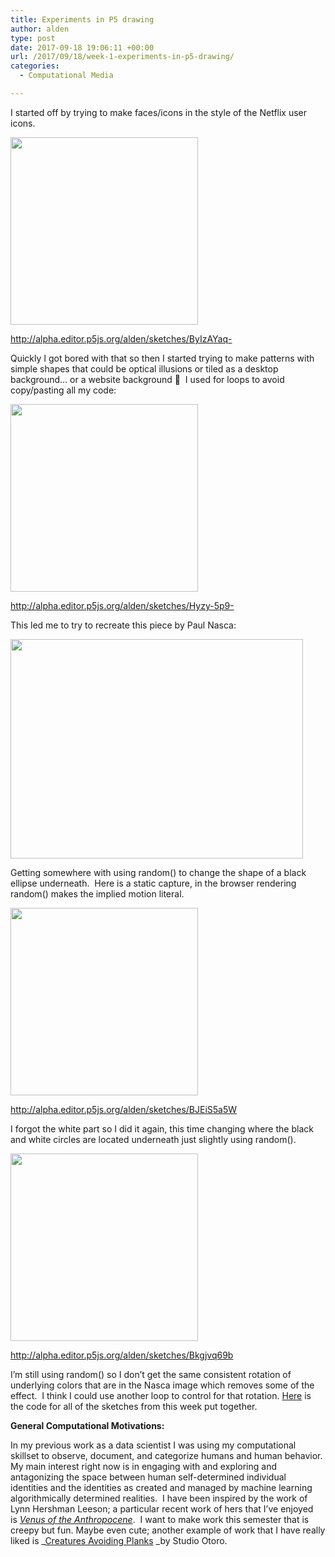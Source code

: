 ```yaml
---
title: Experiments in P5 drawing
author: alden
type: post
date: 2017-09-18 19:06:11 +00:00
url: /2017/09/18/week-1-experiments-in-p5-drawing/
categories:
  - Computational Media

---
```

I started off by trying to make faces/icons in the style of the Netflix user icons.

<img class="alignnone size-medium wp-image-73" src="http://www.alden.life/wp-content/uploads/2017/09/Netflix-300x300.png" alt="" width="300" height="300" srcset="http://www.alden.life/wp-content/uploads/2017/09/Netflix-300x300.png 300w, http://www.alden.life/wp-content/uploads/2017/09/Netflix-150x150.png 150w, http://www.alden.life/wp-content/uploads/2017/09/Netflix.png 400w" sizes="(max-width: 300px) 100vw, 300px" />

http://alpha.editor.p5js.org/alden/sketches/ByIzAYaq-

Quickly I got bored with that so then I started trying to make patterns with simple shapes that could be optical illusions or tiled as a desktop background&#8230; or a website background 🙂  I used for loops to avoid copy/pasting all my code:

<img class="alignnone size-medium wp-image-74" src="http://www.alden.life/wp-content/uploads/2017/09/Pattern1-300x300.png" alt="" width="300" height="300" srcset="http://www.alden.life/wp-content/uploads/2017/09/Pattern1-300x300.png 300w, http://www.alden.life/wp-content/uploads/2017/09/Pattern1-150x150.png 150w, http://www.alden.life/wp-content/uploads/2017/09/Pattern1.png 400w" sizes="(max-width: 300px) 100vw, 300px" />

http://alpha.editor.p5js.org/alden/sketches/Hyzy-5p9-

This led me to try to recreate this piece by Paul Nasca:

<img class="" src="https://upload.wikimedia.org/wikipedia/commons/e/ec/Anomalous_motion_illusion1.png" width="468" height="351" />

Getting somewhere with using random() to change the shape of a black ellipse underneath.  Here is a static capture, in the browser rendering random() makes the implied motion literal.

[<img class="alignnone size-medium wp-image-75" src="http://www.alden.life/wp-content/uploads/2017/09/Nasca-300x300.png" alt="" width="300" height="300" srcset="http://www.alden.life/wp-content/uploads/2017/09/Nasca-300x300.png 300w, http://www.alden.life/wp-content/uploads/2017/09/Nasca-150x150.png 150w, http://www.alden.life/wp-content/uploads/2017/09/Nasca.png 400w" sizes="(max-width: 300px) 100vw, 300px" />][1]

http://alpha.editor.p5js.org/alden/sketches/BJEiS5a5W

I forgot the white part so I did it again, this time changing where the black and white circles are located underneath just slightly using random().

[<img class="alignnone size-medium wp-image-76" src="http://www.alden.life/wp-content/uploads/2017/09/Nasca2-300x300.png" alt="" width="300" height="300" srcset="http://www.alden.life/wp-content/uploads/2017/09/Nasca2-300x300.png 300w, http://www.alden.life/wp-content/uploads/2017/09/Nasca2-150x150.png 150w, http://www.alden.life/wp-content/uploads/2017/09/Nasca2.png 400w" sizes="(max-width: 300px) 100vw, 300px" />][2]

http://alpha.editor.p5js.org/alden/sketches/Bkgjvq69b

I&#8217;m still using random() so I don&#8217;t get the same consistent rotation of underlying colors that are in the Nasca image which removes some of the effect.  I think I could use another loop to control for that rotation. [Here][3] is the code for all of the sketches from this week put together.

**General Computational Motivations:**

In my previous work as a data scientist I was using my computational skillset to observe, document, and categorize humans and human behavior.  My main interest right now is in engaging with and exploring and antagonizing the space between human self-determined individual identities and the identities as created and managed by machine learning algorithmically determined realities.  I have been inspired by the work of Lynn Hershman Leeson; a particular recent work of hers that I&#8217;ve enjoyed is [_Venus of the Anthropocene_][4].  I want to make work this semester that is creepy but fun. Maybe even cute; another example of work that I have really liked is _[Creatures Avoiding ][5][Planks][5] _by Studio Otoro.

 [1]: http://alpha.editor.p5js.org/full/BJEiS5a5W
 [2]: http://alpha.editor.p5js.org/full/Bkgjvq69b
 [3]: https://github.com/miamiww/ComputationalMedia
 [4]: https://www.newyorker.com/goings-on-about-town/art/lynn-hershman-leeson-2
 [5]: http://otoro.net/planks/
